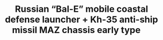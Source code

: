 ---
title: "Russian “Bal-E” mobile coastal defense launcher + Kh-35 anti-ship missil MAZ chassis early type     "
price: "4400" 
desc: "Maketa"
img_path: "/assets/img/UA72103.jpg"
brand: "N/A"
available: false
special_offer: false
new: false
soon: false
cat: "010000"
subcat: "013100"
subsubcat: "N/A"
sifra: "UA72103"
---
